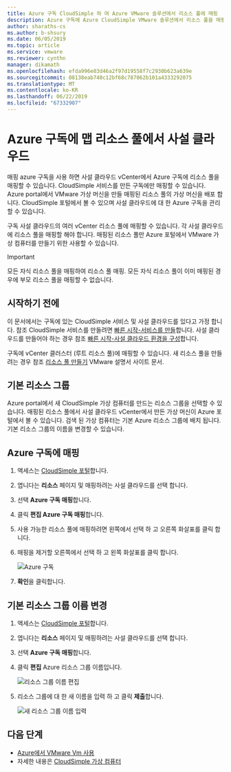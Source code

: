 ```yaml
---
title: Azure 구독 CloudSimple 하 여 Azure VMware 솔루션에서 리소스 풀에 매핑
description: Azure 구독에 Azure CloudSimple VMware 솔루션에서 리소스 풀을 매핑하는 방법을 설명 합니다.
author: sharaths-cs
ms.author: b-shsury
ms.date: 06/05/2019
ms.topic: article
ms.service: vmware
ms.reviewer: cynthn
manager: dikamath
ms.openlocfilehash: efda996e03d46a2f97d19558f7c2930b623a639e
ms.sourcegitcommit: 08138eab740c12bf68c787062b101a4333292075
ms.translationtype: MT
ms.contentlocale: ko-KR
ms.lasthandoff: 06/22/2019
ms.locfileid: "67332907"
---
```

# <a name="map-resource-pools-from-your-private-cloud-to-your-azure-subscription"></a>Azure 구독에 맵 리소스 풀에서 사설 클라우드

매핑 azure 구독을 사용 하면 사설 클라우드 vCenter에서 Azure 구독에 리소스 풀을 매핑할 수 있습니다. CloudSimple 서비스를 만든 구독에만 매핑할 수 있습니다.  Azure portal에서 VMware 가상 머신을 만들 매핑된 리소스 풀의 가상 머신을 배포 합니다.  CloudSimple 포털에서 볼 수 있으며 사설 클라우드에 대 한 Azure 구독을 관리할 수 있습니다.

구독 사설 클라우드의 여러 vCenter 리소스 풀에 매핑할 수 있습니다.  각 사설 클라우드에 리소스 풀을 매핑할 해야 합니다.  매핑된 리소스 풀만 Azure 포털에서 VMware 가상 컴퓨터를 만들기 위한 사용할 수 있습니다.

> [!IMPORTANT]
> 모든 자식 리소스 풀을 매핑하여 리소스 풀 매핑. 모든 자식 리소스 풀이 이미 매핑된 경우에 부모 리소스 풀을 매핑할 수 없습니다.

## <a name="before-you-begin"></a>시작하기 전에

이 문서에서는 구독에 있는 CloudSimple 서비스 및 사설 클라우드를 있다고 가정 합니다.  참조 CloudSimple 서비스를 만들려면 [빠른 시작-서비스를 만들](quickstart-create-cloudsimple-service.md)합니다.  사설 클라우드를 만들어야 하는 경우 참조 [빠른 시작-사설 클라우드 환경을 구성](quickstart-create-private-cloud.md)합니다.

구독에 vCenter 클러스터 (루트 리소스 풀)에 매핑할 수 있습니다.  새 리소스 풀을 만들려는 경우 참조 [리소스 풀 만들기](https://docs.vmware.com/en/VMware-vSphere/6.7/com.vmware.vsphere.resmgmt.doc/GUID-0F6C6709-A5DA-4D38-BE08-6CB1002DD13D.html) VMware 설명서 사이트 문서.

## <a name="default-resource-group"></a>기본 리소스 그룹

Azure portal에서 새 CloudSimple 가상 컴퓨터를 만드는 리소스 그룹을 선택할 수 있습니다.  매핑된 리소스 풀에서 사설 클라우드 vCenter에서 만든 가상 머신이 Azure 포털에서 볼 수 있습니다.  검색 된 가상 컴퓨터는 기본 Azure 리소스 그룹에 배치 됩니다.  기본 리소스 그룹의 이름을 변경할 수 있습니다.

## <a name="map-azure-subscription"></a>Azure 구독에 매핑

1. 액세스는 [CloudSimple 포털](access-cloudsimple-portal.md)합니다.

2. 엽니다는 **리소스** 페이지 및 매핑하려는 사설 클라우드를 선택 합니다.

3. 선택 **Azure 구독 매핑**합니다.

4. 클릭 **편집 Azure 구독 매핑**합니다.

5. 사용 가능한 리소스 풀에 매핑하려면 왼쪽에서 선택 하 고 오른쪽 화살표를 클릭 합니다.

6. 매핑을 제거할 오른쪽에서 선택 하 고 왼쪽 화살표를 클릭 합니다.

    ![Azure 구독](media/resources-azure-mapping.png)

7. **확인**을 클릭합니다.

## <a name="change-default-resource-group-name"></a>기본 리소스 그룹 이름 변경

1. 액세스는 [CloudSimple 포털](access-cloudsimple-portal.md)합니다.

2. 엽니다는 **리소스** 페이지 및 매핑하려는 사설 클라우드를 선택 합니다.

3. 선택 **Azure 구독 매핑**합니다.

4. 클릭 **편집** Azure 리소스 그룹 이름입니다.

    ![리소스 그룹 이름 편집](media/resources-edit-resource-group-name.png)

5. 리소스 그룹에 대 한 새 이름을 입력 하 고 클릭 **제출**합니다.

    ![새 리소스 그룹 이름 입력](media/resources-new-resource-group-name.png)

## <a name="next-steps"></a>다음 단계

* [Azure에서 VMware Vm 사용](quickstart-create-vmware-virtual-machine.md)
* 자세한 내용은 [CloudSimple 가상 컴퓨터](cloudsimple-virtual-machines.md)